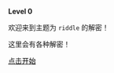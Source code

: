 **Level 0**

欢迎来到主题为 `riddle` 的解密！

这里会有各种解密！

[点击](/riddle/level_1/)<a href="/riddle/level-1/"><font color="black">开始</font></a>

